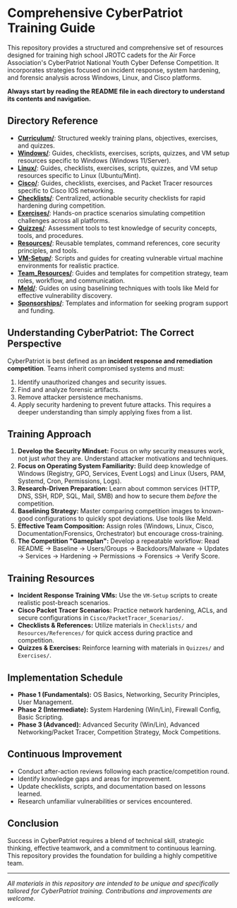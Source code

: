# Comprehensive CyberPatriot Training Guide

This repository provides a structured and comprehensive set of resources designed for training high school JROTC cadets for the Air Force Association's CyberPatriot National Youth Cyber Defense Competition. It incorporates strategies focused on incident response, system hardening, and forensic analysis across Windows, Linux, and Cisco platforms.

**Always start by reading the README file in each directory to understand its contents and navigation.**

## Directory Reference

-   [**Curriculum/**](Curriculum/README.md): Structured weekly training plans, objectives, exercises, and quizzes.
-   [**Windows/**](Windows/README.md): Guides, checklists, exercises, scripts, quizzes, and VM setup resources specific to Windows (Windows 11/Server).
-   [**Linux/**](Linux/README.md): Guides, checklists, exercises, scripts, quizzes, and VM setup resources specific to Linux (Ubuntu/Mint).
-   [**Cisco/**](Cisco/README.md): Guides, checklists, exercises, and Packet Tracer resources specific to Cisco IOS networking.
-   [**Checklists/**](Checklists/README.md): Centralized, actionable security checklists for rapid hardening during competition.
-   [**Exercises/**](Exercises/README.md): Hands-on practice scenarios simulating competition challenges across all platforms.
-   [**Quizzes/**](Quizzes/README.md): Assessment tools to test knowledge of security concepts, tools, and procedures.
-   [**Resources/**](Resources/README.md): Reusable templates, command references, core security principles, and tools.
-   [**VM-Setup/**](VM-Setup/README.md): Scripts and guides for creating vulnerable virtual machine environments for realistic practice.
-   [**Team_Resources/**](Team_Resources/README.md): Guides and templates for competition strategy, team roles, workflow, and communication.
-   [**Meld/**](Meld/README.md): Guides on using baselining techniques with tools like Meld for effective vulnerability discovery.
-   [**Sponsorships/**](Sponsorships/README.md): Templates and information for seeking program support and funding.

## Understanding CyberPatriot: The Correct Perspective

CyberPatriot is best defined as an **incident response and remediation competition**. Teams inherit compromised systems and must:
1.  Identify unauthorized changes and security issues.
2.  Find and analyze forensic artifacts.
3.  Remove attacker persistence mechanisms.
4.  Apply security hardening to prevent future attacks.
This requires a deeper understanding than simply applying fixes from a list.

## Training Approach

1.  **Develop the Security Mindset:** Focus on *why* security measures work, not just *what* they are. Understand attacker motivations and techniques.
2.  **Focus on Operating System Familiarity:** Build deep knowledge of Windows (Registry, GPO, Services, Event Logs) and Linux (Users, PAM, Systemd, Cron, Permissions, Logs).
3.  **Research-Driven Preparation:** Learn about common services (HTTP, DNS, SSH, RDP, SQL, Mail, SMB) and how to secure them *before* the competition.
4.  **Baselining Strategy:** Master comparing competition images to known-good configurations to quickly spot deviations. Use tools like Meld.
5.  **Effective Team Composition:** Assign roles (Windows, Linux, Cisco, Documentation/Forensics, Orchestrator) but encourage cross-training.
6.  **The Competition "Gameplan":** Develop a repeatable workflow: Read README -> Baseline -> Users/Groups -> Backdoors/Malware -> Updates -> Services -> Hardening -> Permissions -> Forensics -> Verify Score.

## Training Resources

-   **Incident Response Training VMs:** Use the `VM-Setup` scripts to create realistic post-breach scenarios.
-   **Cisco Packet Tracer Scenarios:** Practice network hardening, ACLs, and secure configurations in `Cisco/PacketTracer_Scenarios/`.
-   **Checklists & References:** Utilize materials in `Checklists/` and `Resources/References/` for quick access during practice and competition.
-   **Quizzes & Exercises:** Reinforce learning with materials in `Quizzes/` and `Exercises/`.

## Implementation Schedule

-   **Phase 1 (Fundamentals):** OS Basics, Networking, Security Principles, User Management.
-   **Phase 2 (Intermediate):** System Hardening (Win/Lin), Firewall Config, Basic Scripting.
-   **Phase 3 (Advanced):** Advanced Security (Win/Lin), Advanced Networking/Packet Tracer, Competition Strategy, Mock Competitions.

## Continuous Improvement

-   Conduct after-action reviews following each practice/competition round.
-   Identify knowledge gaps and areas for improvement.
-   Update checklists, scripts, and documentation based on lessons learned.
-   Research unfamiliar vulnerabilities or services encountered.

## Conclusion

Success in CyberPatriot requires a blend of technical skill, strategic thinking, effective teamwork, and a commitment to continuous learning. This repository provides the foundation for building a highly competitive team.

---
*All materials in this repository are intended to be unique and specifically tailored for CyberPatriot training. Contributions and improvements are welcome.*
